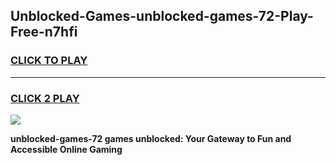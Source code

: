 
## Unblocked-Games-unblocked-games-72-Play-Free-n7hfi
<h3>
<a href="https://premium76.site?title=unblocked-games-72&ref=12A">CLICK TO PLAY</a></h3>
<hr>

<h3>
<a href="https://premium76.site?title=unblocked-games-72&ref=12A">CLICK 2 PLAY</a>
  
</h3>

<a href="https://premium76.site?title=unblocked-games-72&ref=12A"><img src="https://clearcache.store/games.png"></a>


**unblocked-games-72 games unblocked: Your Gateway to Fun and Accessible Online Gaming**
